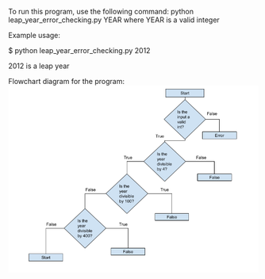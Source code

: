 To run this program, use the following command:
python leap\_year\_error_checking.py YEAR
where YEAR is a valid integer

Example usage:

$ python leap\_year\_error_checking.py 2012

2012 is a leap year

Flowchart diagram for the program:
![Flowchart diagram](https://github.com/dmgasper/CS344-Leap-Year-Program/blob/main/Flowchart.png)
